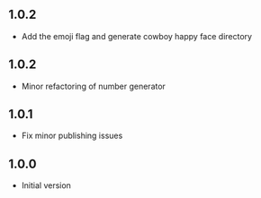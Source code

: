 ## 1.0.2

- Add the emoji flag and generate cowboy happy face directory

## 1.0.2

- Minor refactoring of number generator

## 1.0.1

- Fix minor publishing issues

## 1.0.0

- Initial version
